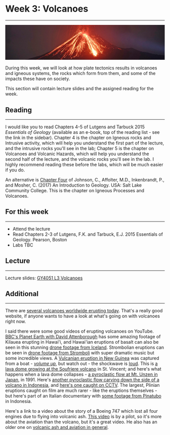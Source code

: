 # Week 3: Volcanoes
___
![Week 3 Cover image](./assets/images/volc.png)

During this week, we will look at how plate tectonics results in volcanoes and igneous systems, the rocks which form from them, and some of the impacts these have on society.

This section will contain lecture slides and the assigned reading for the week.

## Reading
___
I would like you to read Chapters 4-5 of Lutgens and Tarbuck 2015 *Essentials of Geology* (available as an e-book, top of the reading list - see the link in the sidebar). Chapter 4 is the chapter on Igneous rocks and Intrusive activity, which will help you understand the first part of the lecture, and the intrusive rocks you'll see in the lab; Chapter 5 is the chapter on Volcanoes and Volcanic Hazards, which will help you understand the second half of the lecture, and the volcanic rocks you'll see in the lab. I highly recommend reading these before the labs, which will be much easier if you do.

An alternative is [Chapter Four](https://opengeology.org/textbook/4-igneous-processes-and-volcanoes/) of Johnson, C., Affolter, M.D., Inkenbrandt, P., and Mosher, C. (2017) An Introduction to Geology. USA: Salt Lake Community College. This is the chapter on Igneous Processes and Volcanoes.

## For this week
___
 - Attend the lecture
 - Read Chapters 2-3 of Lutgens, F.K. and Tarbuck, E.J. 2015 Essentials of Geology. Pearson, Boston
 - Labs TBC

## Lecture
___
Lecture slides: [GY4051 L3 Volcanoes](./assets/lectures/GY4051_L3_Volcanoes.pdf)

## Additional
___
There are <a rel="noopener" href="https://www.volcanodiscovery.com/volcanoes/today.html">several volcanoes worldwide erupting today</a>. That's a really good website, if anyone wants to have a look at what's going on with volcanoes right now.
<p></p>
<p>I said there were some good videos of erupting volcanoes on YouTube. <a rel="noopener" href="https://youtu.be/L4qDgsyFw7M?si=SKUQlejE4jBfCNCJ" title="BBC's Planet Earth with David Attenborough">BBC's Planet Earth with David Attenborough</a> has some amazing footage of Kilauea erupting in Hawai'i, and Hawai'ian eruptions of basalt can also be seen in this stunning <a rel="noopener" href="https://youtu.be/DQx96G4yHd8?si=pAmFCHZHJ0PpEKU3" title="drone footage from Iceland">drone footage from Iceland</a>. Strombolian eruptions can be seen in <a rel="noopener" href="https://youtu.be/pWeqbhCeZho?si=zheuwCZ5wtMyx9U0" title="Drone footage from Stromboli">drone footage from Stromboli</a> with super dramatic music but some incredible views. A <a rel="noopener" href="https://youtu.be/BUREX8aFbMs?si=sEc64AH1QKtFa9HF" title="Vulcanian eruption in New Guinea">Vulcanian eruption in New Guinea</a> was captured from a boat - <em><span style="text-decoration: underline;">volume up</span></em>, but watch out - the shockwave is <span style="text-decoration: underline;">loud</span>. This is <a rel="noopener" href="https://youtu.be/rKH9mxYF3qI?si=SlRmQKCs4hzWDnC_" title="a lava dome growing at the Soufriere volcano">a lava dome growing at the Soufriere volcano</a> in St. Vincent; and here's what happens when a lava dome collapses - <a rel="noopener" href="https://www.youtube.com/watch?v=TkdGe7AVPnE" title="a pyroclastic flow at Mt. Unzen in Japan">a pyroclastic flow at Mt. Unzen in Japan</a>, in 1991. Here's <a rel="noopener" href="https://youtu.be/OFgbbquApvY?si=kMX1OIZkWdX1BzKE" title="a pyroclastic flow carving down the side of a volcano in Indonesia">another pyroclastic flow carving down the side of a volcano in Indonesia</a>, and <a rel="noopener" href="https://www.youtube.com/watch?v=-kewaYtlhWo" title="a pyroclastic flow caught on CCTV">here's one caught on CCTV</a>. The largest, Plinian eruptions caught on film are much rarer - like the eruptions themselves - but here's part of an Italian documentary with <a rel="noopener" href="https://www.youtube.com/watch?v=SBLZADwyPPc" title="some footage from Pinatubo">some footage from Pinatubo</a> in Indonesia.</p>
<p>Here's a link to a video about the story of a Boeing 747 which lost all four engines due to flying into volcanic ash. <a rel="noopener" href="https://youtu.be/YYwN1R8hVsI?si=wYxUVmwTnWEkBMhH" title="This video">This video</a> is by a pilot, so it's more about the aviation than the volcano, but it's a great video. He also has an older one on <a rel="noopener" href="https://youtu.be/ahKoeqPXD-I?si=9vipb9AQfb8t4p-q" title="volcanic ash and aviation in general">volcanic ash and aviation in general</a>.</p>
